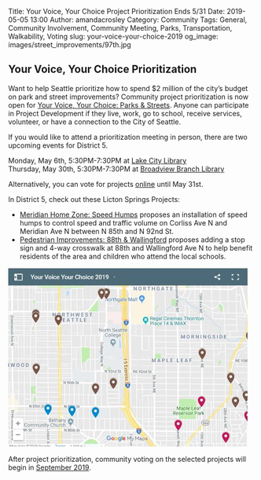 Title: Your Voice, Your Choice Project Prioritization Ends 5/31
Date: 2019-05-05 13:00
Author: amandacrosley
Category: Community
Tags: General, Community Involvement, Community Meeting, Parks, Transportation, Walkability, Voting
slug: your-voice-your-choice-2019
og_image: images/street_improvements/97th.jpg

## Your Voice, Your Choice Prioritization

Want to help Seattle prioritize how to spend $2 million of the city’s budget on park and street improvements? Community project prioritization is now open for [Your Voice, Your Choice: Parks & Streets](http://www.seattle.gov/neighborhoods/programs-and-services/your-voice-your-choice). Anyone can participate in Project Development if they live, work, go to school, receive services, volunteer, or have a connection to the City of Seattle.

If you would like to attend a prioritization meeting in person, there are two upcoming events for District 5.

Monday, May 6th, 5:30PM-7:30PM at [Lake City Library](http://www.seattle.gov/neighborhoods/event-calendar?trumbaEmbed=view%3Devent%26eventid%3D132110929) <br />
Thursday, May 30th, 5:30PM-7:30PM at [Broadview Branch Library](http://www.seattle.gov/neighborhoods/event-calendar?trumbaEmbed=view%3Devent%26eventid%3D132112207)

Alternatively, you can vote for projects [online](https://yvyc.consider.it/) until May 31st.

In District 5, check out these Licton Springs Projects:

* [Meridian Home Zone: Speed Humps](https://yvyc.consider.it/19-223) proposes an installation of speed humps to control speed and traffic volume on Corliss Ave N and Meridian Ave N between N 85th and N 92nd St.
* [Pedestrian Improvements: 88th & Wallingford](https://yvyc.consider.it/19-202) proposes adding a stop sign and 4-way crosswalk at 88th and Wallingford Ave N to help benefit residents of the area and children who attend the local schools.

[![Your Voice, Your Choice Projects 2019](/images/yourvoiceyourchoice2019.JPG)](/images/yourvoiceyourchoice2019.JPG)

After project prioritization, community voting on the selected projects will begin in [September 2019](http://www.seattle.gov/neighborhoods/programs-and-services/your-voice-your-choice/get-involved/vote).
